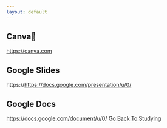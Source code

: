 ```yaml
---
layout: default
---
```


## Canva🎨
https://canva.com
## Google Slides
https://https://docs.google.com/presentation/u/0/
## Google Docs
https://docs.google.com/document/u/0/
[Go Back To Studying](./)
